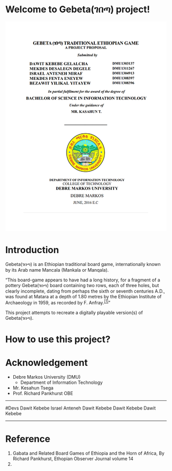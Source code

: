 # Welcome to Gebeta(ገበጣ) project!
<img src="./docs/img/proposal.PNG">

# Introduction
Gebeta(ገበጣ) is an Ethiopian traditional board game, internationally known by its Arab name Mancala (Mankala or Manqala).

<q>This board-game appears to have had a long history, for a fragment of a pottery Gebeta(ገበጣ) board containing two rows, each of three holes, but clearly incomplete, dating from perhaps the sixth or seventh centuries A.D., was found at Matara at a depth of 1.80 metres by the Ethiopian Institute of Archaeology in 1959, as recorded by F. Anfray.<sup><a href=#1>[1]</a></sup></q>

This project attempts to recreate a digitally playable version(s) of Gebeta(ገበጣ). 

# How to use this project?

# Acknowledgement
- Debre Markos University (DMU)
    - Department of Information Technology
- Mr. Kesahun Tsega
- Prof. Richard Pankhurst OBE

<hr>

#Devs
<a mailto="dawit.kebebe@dmu.edu.et">Dawit Kebebe</a>
<a mailto="israel.anteneh@dmu.edu.et">Israel Anteneh</a>
<a mailto="dawit.kebebe@dmu.edu.et">Dawit Kebebe</a>
<a mailto="dawit.kebebe@dmu.edu.et">Dawit Kebebe</a>
<a mailto="dawit.kebebe@dmu.edu.et">Dawit Kebebe</a>

<hr>

# Reference
<ol>
    <li id=1>Gabata and Related Board Games of Ethiopia and the Horn of Africa, By Richard Pankhurst, Ethopian Observer Journal volume 14</li>
    <li id=2></li>
<ol>

